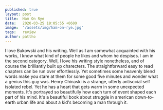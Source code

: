 ```yaml
---
published: true
layout: post
title:  Ham On Rye
date:   2020-03-25 18:05:55 +0600
image:  '/assets/img/ham-on-rye.jpg'
tags:   review
author: pattho
---
```

I love Bukowski and his writing. Well as I am somewhat acquainted with his works, I know what kind of people he likes and whom he despises. I am in the second category. Well, I love his writing style nonetheless, and of course the brilliantly built up charecters. The straightforward easy to read chapters can be  run over effortlessly. Yet sometimes some heavenly blend words make you stare at them for some good five minutes and wonder what a genius this guy was. 
Henry Chinaski is a strange, utterly antisocial self isolated rebel. Yet he has a heart that gets warm in some unexpected moments. It's portrayed so beautifully how each turn of event shaped each part of his mind. 
It's a beautiful book about struggle in american down-to-earth urban life and about a kid's becoming a man through it. 

